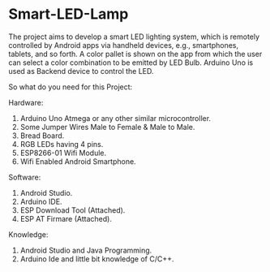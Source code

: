 # Smart-LED-Lamp
The project aims to develop a smart LED lighting system, which is remotely controlled by Android apps via handheld devices, e.g., smartphones, tablets, and so forth. A color pallet is shown on the app from which the user can select a color combination to be emitted by LED Bulb. Arduino Uno is used as Backend device to control the LED.

So what do you need for this Project:

Hardware: 
1. Arduino Uno Atmega or any other similar microcontroller.
2. Some Jumper Wires Male to Female & Male to Male.
3. Bread Board.
4. RGB LEDs having 4 pins.
5. ESP8266-01 Wifi Module.
6. Wifi Enabled Android Smartphone.

Software:
1. Android Studio.
2. Arduino IDE.
3. ESP Download Tool (Attached).
4. ESP AT Firmare (Attached).

Knowledge: 
1. Android Studio and Java Programming.
2. Arduino Ide and little bit knowledge of C/C++.
